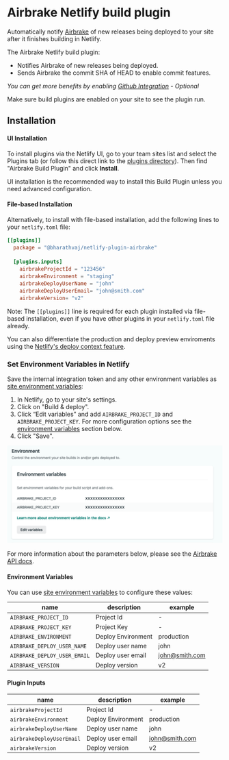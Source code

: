 # Airbrake Netlify build plugin

Automatically notify [Airbrake](https://airbrake.io/) of new releases being
deployed to your site after it finishes building in Netlify.

The Airbrake Netlify build plugin:

- Notifies Airbrake of new releases being deployed.
- Sends Airbrake the commit SHA of HEAD to enable commit features.

_You can get more benefits by enabling
[Github Integration](https://airbrake.io/docs/integrations/github/) - Optional_

Make sure build plugins are enabled on your site to see the plugin run.

## Installation

#### UI Installation

To install plugins via the Netlify UI, go to your team sites list and select the
Plugins tab (or follow this direct link to the
[plugins directory](https://app.netlify.com/plugins)). Then find "Airbrake Build
Plugin" and click **Install**.

UI installation is the recommended way to install this Build Plugin unless you
need advanced configuration.

#### File-based Installation

Alternatively, to install with file-based installation, add the following lines
to your `netlify.toml` file:

```toml
[[plugins]]
  package = "@bharathvaj/netlify-plugin-airbrake"

  [plugins.inputs]
    airbrakeProjectId = "123456"
    airbrakeEnvironment = "staging"
    airbrakeDeployUserName = "john"
    airbrakeDeployUserEmail= "john@smith.com"
    airbrakeVersion= "v2"
```

Note: The `[[plugins]]` line is required for each plugin installed via
file-based installation, even if you have other plugins in your `netlify.toml`
file already.

You can also differentiate the production and deploy preview enviroments using
the
[Netlify's deploy context feature](https://www.netlify.com/blog/2016/08/30/introducing-deploy-contexts-in-netlify/).

### Set Environment Variables in Netlify

Save the internal integration token and any other environment variables as
[site environment variables](https://docs.netlify.com/configure-builds/environment-variables/):

1. In Netlify, go to your site's settings.
2. Click on "Build & deploy".
3. Click “Edit variables” and add `AIRBRAKE_PROJECT_ID` and
   `AIRBRAKE_PROJECT_KEY`. For more configuration options see the
   [environment variables](#environment-variables) section below.
4. Click "Save".

![View of internal integration permissions.](media/netlify-environment-variables.png)

For more information about the parameters below, please see the
[Airbrake API docs](https://airbrake.io/docs/api/#create-deploy-v4).

#### Environment Variables

You can use
[site environment variables](https://docs.netlify.com/configure-builds/environment-variables/)
to configure these values:

| name                         | description        | example        |
| ---------------------------- | ------------------ | -------------- |
| `AIRBRAKE_PROJECT_ID`        | Project Id         | -              |
| `AIRBRAKE_PROJECT_KEY`       | Project Key        | -              |
| `AIRBRAKE_ENVIRONMENT`       | Deploy Environment | production     |
| `AIRBRAKE_DEPLOY_USER_NAME`  | Deploy user name   | john           |
| `AIRBRAKE_DEPLOY_USER_EMAIL` | Deploy user email  | john@smith.com |
| `AIRBRAKE_VERSION`           | Deploy version     | v2             |

#### Plugin Inputs

| name                      | description        | example        |
| ------------------------- | ------------------ | -------------- |
| `airbrakeProjectId`       | Project Id         | -              |
| `airbrakeEnvironment`     | Deploy Environment | production     |
| `airbrakeDeployUserName`  | Deploy user name   | john           |
| `airbrakeDeployUserEmail` | Deploy user email  | john@smith.com |
| `airbrakeVersion`         | Deploy version     | v2             |
